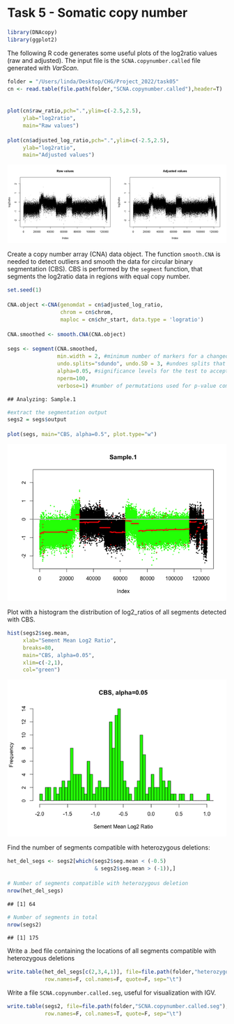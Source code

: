 Task 5 - Somatic copy number
================

``` r
library(DNAcopy)
library(ggplot2)
```

The following R code generates some useful plots of the log2ratio values
(raw and adjusted). The input file is the `SCNA.copynumber.called` file
generated with *VarScan*.

``` r
folder = "/Users/linda/Desktop/CHG/Project_2022/task05"
cn <- read.table(file.path(folder,"SCNA.copynumber.called"),header=T)


plot(cn$raw_ratio,pch=".",ylim=c(-2.5,2.5),
     ylab="log2ratio",
     main="Raw values")

plot(cn$adjusted_log_ratio,pch=".",ylim=c(-2.5,2.5),
     ylab="log2ratio",
     main="Adjusted values")
```

<img src="task05_R_files/figure-gfm/log2ratio-1.png" width="50%" /><img src="task05_R_files/figure-gfm/log2ratio-2.png" width="50%" />

Create a copy number array (CNA) data object. The function `smooth.CNA`
is needed to detect outliers and smooth the data for circular binary
segmentation (CBS). CBS is performed by the `segment` function, that
segments the log2ratio data in regions with equal copy number.

``` r
set.seed(1)

CNA.object <-CNA(genomdat = cn$adjusted_log_ratio, 
                 chrom = cn$chrom,
                 maploc = cn$chr_start, data.type = 'logratio')

CNA.smoothed <- smooth.CNA(CNA.object)

segs <- segment(CNA.smoothed, 
                min.width = 2, #minimum number of markers for a changed segment
                undo.splits="sdundo", undo.SD = 3, #undoes splits that are not at least this many SDs apart.
                alpha=0.05, #significance levels for the test to accept change-points
                nperm=100,
                verbose=1) #number of permutations used for p-value computation)
```

    ## Analyzing: Sample.1

``` r
#extract the segmentation output
segs2 = segs$output

plot(segs, main="CBS, alpha=0.5", plot.type="w")
```

![](task05_R_files/figure-gfm/SCNA_plot-1.png)<!-- -->

Plot with a histogram the distribution of log2\_ratios of all segments
detected with CBS.

``` r
hist(segs2$seg.mean, 
     xlab="Sement Mean Log2 Ratio",
     breaks=80,
     main="CBS, alpha=0.05",
     xlim=c(-2,1),
     col="green")
```

![](task05_R_files/figure-gfm/segmentation_histo-1.png)<!-- -->

Find the number of segments compatible with heterozygous deletions:

``` r
het_del_segs <- segs2[which(segs2$seg.mean < (-0.5)
                            & segs2$seg.mean > (-1)),]

# Number of segments compatible with heterozygous deletion
nrow(het_del_segs)
```

    ## [1] 64

``` r
# Number of segments in total
nrow(segs2)
```

    ## [1] 175

Write a .bed file containing the locations of all segments compatible
with heterozygous deletions

``` r
write.table(het_del_segs[c(2,3,4,1)], file=file.path(folder,"heterozygous.deletions.bed"), 
            row.names=F, col.names=F, quote=F, sep="\t")
```

Write a file `SCNA.copynumber.called.seg`, useful for visualization with
IGV.

``` r
write.table(segs2, file=file.path(folder,"SCNA.copynumber.called.seg"), 
            row.names=F, col.names=T, quote=F, sep="\t")
```
